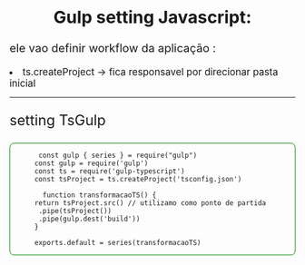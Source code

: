 <h2 align="center" style="font-size:30px">  Gulp setting  Javascript: </h2>
      
<p style="font-size:20px;"> ele vao definir workflow da aplicação :</p>

<li style="font-size:17px">ts.createProject -> fica responsavel por direcionar pasta inicial  </li>

<hr>

<p style="font-size:25px;">setting TsGulp</p>

<section style="border:1px solid green; border-radius:8px;margin:0;padding:0;">

           const gulp { series } = require("gulp")
          const gulp = require('gulp')
          const ts = require('gulp-typescript')
          const tsProject = ts.createProject('tsconfig.json')

            function transformacaoTS() {
          return tsProject.src() // utilizamo como ponto de partida
           .pipe(tsProject())
           .pipe(gulp.dest('build'))
          }

          exports.default = series(transformacaoTS)
           




</section>
      